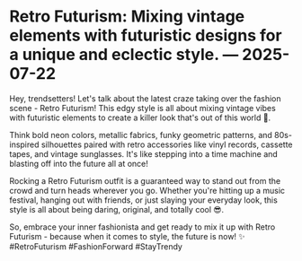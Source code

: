 # Retro Futurism: Mixing vintage elements with futuristic designs for a unique and eclectic style. — 2025-07-22

Hey, trendsetters! Let's talk about the latest craze taking over the fashion scene - Retro Futurism! This edgy style is all about mixing vintage vibes with futuristic elements to create a killer look that's out of this world 🚀.

Think bold neon colors, metallic fabrics, funky geometric patterns, and 80s-inspired silhouettes paired with retro accessories like vinyl records, cassette tapes, and vintage sunglasses. It's like stepping into a time machine and blasting off into the future all at once!

Rocking a Retro Futurism outfit is a guaranteed way to stand out from the crowd and turn heads wherever you go. Whether you're hitting up a music festival, hanging out with friends, or just slaying your everyday look, this style is all about being daring, original, and totally cool 😎.

So, embrace your inner fashionista and get ready to mix it up with Retro Futurism - because when it comes to style, the future is now! ✨ #RetroFuturism #FashionForward #StayTrendy